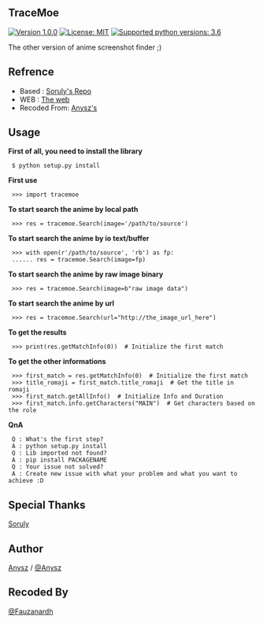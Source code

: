 TraceMoe
----

[![Version 1.0.0](https://img.shields.io/badge/stable-1.0.0-brightgreen.svg "Version 1.0.0")](https://github.com/anysz/TraceMoe) [![License: MIT](https://img.shields.io/badge/License-MIT-green.svg)](https://opensource.org/licenses/MIT) [![Supported python versions: 3.6](https://img.shields.io/badge/python-3.6-green.svg "Supported python versions: 3.6")](https://www.python.org/download/releases/3.6/)

The other version of anime screenshot finder ;)

Refrence
----

- Based : [Soruly's Repo](https://github.com/soruly/trace.moe)
- WEB   : [The web](https://trace.moe/)
- Recoded From: [Anysz's](https://github.com/anysz/Image2Anime)

Usage
----

 **First of all, you need to install the library**

     $ python setup.py install

 **First use**

     >>> import tracemoe

 **To start search the anime by local path**

     >>> res = tracemoe.Search(image='/path/to/source')

 **To start search the anime by io text/buffer**

     >>> with open(r'/path/to/source', 'rb') as fp:
     ...... res = tracemoe.Search(image=fp)

 **To start search the anime by raw image binary**

     >>> res = tracemoe.Search(image=b"raw image data")

 **To start search the anime by url**

     >>> res = tracemoe.Search(url="http://the_image_url_here")

 **To get the results**

     >>> print(res.getMatchInfo(0))  # Initialize the first match

 **To get the other informations**

     >>> first_match = res.getMatchInfo(0)  # Initialize the first match
     >>> title_romaji = first_match.title_romaji  # Get the title in romaji
     >>> first_match.getAllInfo()  # Initialize Info and Duration
     >>> first_match.info.getCharacters("MAIN")  # Get characters based on the role

 **QnA**

     Q : What's the first step?
     A : python setup.py install
     Q : Lib imported not found?
     A : pip install PACKAGENAME
     Q : Your issue not solved?
     A : Create new issue with what your problem and what you want to achieve :D


Special Thanks
----
[Soruly](https://github.com/soruly)

Author
----
[Anysz](https://instagram.com/nugra.z) / [@Anysz](https://github.com/anysz)

Recoded By
----
[@Fauzanardh](https://github.com/fauzanardh)
